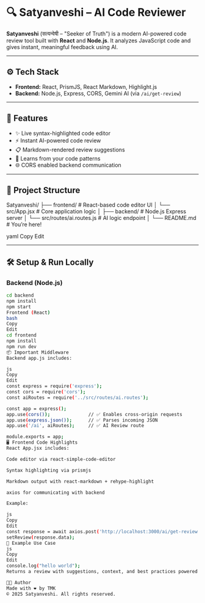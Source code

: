 # 🔍 Satyanveshi – AI Code Reviewer

**Satyanveshi** (सत्यन्वेषी – "Seeker of Truth") is a modern AI-powered code review tool built with **React** and **Node.js**. It analyzes JavaScript code and gives instant, meaningful feedback using AI.

---

## ⚙️ Tech Stack

- **Frontend:** React, PrismJS, React Markdown, Highlight.js  
- **Backend:** Node.js, Express, CORS, Gemini AI (via `/ai/get-review`)

---

## 🚀 Features

- ✨ Live syntax-highlighted code editor  
- ⚡ Instant AI-powered code review  
- 📋 Markdown-rendered review suggestions  
- 🧠 Learns from your code patterns  
- 🌐 CORS enabled backend communication

---

## 🧩 Project Structure

Satyanveshi/
├── frontend/ # React-based code editor UI
│ └── src/App.jsx # Core application logic
│
├── backend/ # Node.js Express server
│ └── src/routes/ai.routes.js # AI logic endpoint
│
└── README.md # You’re here!

yaml
Copy
Edit

---

## 🛠️ Setup & Run Locally

### Backend (Node.js)
```bash
cd backend
npm install
npm start
Frontend (React)
bash
Copy
Edit
cd frontend
npm install
npm run dev
📦 Important Middleware
Backend app.js includes:

js
Copy
Edit
const express = require('express');
const cors = require('cors');
const aiRoutes = require('../src/routes/ai.routes');

const app = express();
app.use(cors());              // ✅ Enables cross-origin requests
app.use(express.json());      // ✅ Parses incoming JSON
app.use('/ai', aiRoutes);     // ✅ AI Review route

module.exports = app;
🖥️ Frontend Code Highlights
React App.jsx includes:

Code editor via react-simple-code-editor

Syntax highlighting via prismjs

Markdown output with react-markdown + rehype-highlight

axios for communicating with backend

Example:

js
Copy
Edit
const response = await axios.post('http://localhost:3000/ai/get-review', { code });
setReview(response.data);
📌 Example Use Case
js
Copy
Edit
console.log("hello world");
Returns a review with suggestions, context, and best practices powered by AI.

🧑‍💻 Author
Made with ❤️ by TMK
© 2025 Satyanveshi. All rights reserved.
